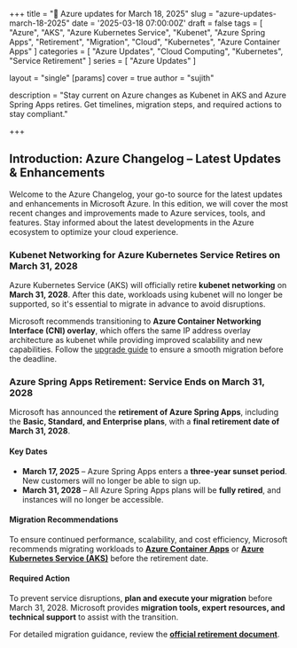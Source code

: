 +++
title = "🔄 Azure updates for March 18, 2025"
slug = "azure-updates-march-18-2025"
date = '2025-03-18 07:00:00Z'
draft = false
tags = [
  "Azure",
  "AKS",
  "Azure Kubernetes Service",
  "Kubenet",
  "Azure Spring Apps",
  "Retirement",
  "Migration",
  "Cloud",
  "Kubernetes",
  "Azure Container Apps"
]
categories = [
  "Azure Updates",
  "Cloud Computing",
  "Kubernetes",
  "Service Retirement"
]
series = [
  "Azure Updates"
]

layout = "single"
[params]
    cover = true
    author = "sujith"
    
description = "Stay current on Azure changes as Kubenet in AKS and Azure Spring Apps retires. Get timelines, migration steps, and required actions to stay compliant."

+++

## **Introduction: Azure Changelog – Latest Updates & Enhancements**  

Welcome to the Azure Changelog, your go-to source for the latest updates and enhancements in Microsoft Azure. In this edition, we will cover the most recent changes and improvements made to Azure services, tools, and features. Stay informed about the latest developments in the Azure ecosystem to optimize your cloud experience.

### Kubenet Networking for Azure Kubernetes Service Retires on March 31, 2028  

Azure Kubernetes Service (AKS) will officially retire **kubenet networking** on **March 31, 2028**. After this date, workloads using kubenet will no longer be supported, so it's essential to migrate in advance to avoid disruptions.  

Microsoft recommends transitioning to **Azure Container Networking Interface (CNI) overlay**, which offers the same IP address overlay architecture as kubenet while providing improved scalability and new capabilities. Follow the [upgrade guide](https://learn.microsoft.com/azure/aks/upgrade-aks-ipam-and-dataplane) to ensure a smooth migration before the deadline.

### Azure Spring Apps Retirement: Service Ends on March 31, 2028  

Microsoft has announced the **retirement of Azure Spring Apps**, including the **Basic, Standard, and Enterprise plans**, with a **final retirement date of March 31, 2028**.  

#### Key Dates  

- **March 17, 2025** – Azure Spring Apps enters a **three-year sunset period**. New customers will no longer be able to sign up.  
- **March 31, 2028** – All Azure Spring Apps plans will be **fully retired**, and instances will no longer be accessible.  

#### Migration Recommendations  

To ensure continued performance, scalability, and cost efficiency, Microsoft recommends migrating workloads to **[Azure Container Apps](https://azure.microsoft.com/en-us/products/container-apps/?msockid=2d9407b2d07368ad23631375d1ac693e)** or **[Azure Kubernetes Service (AKS)](https://azure.microsoft.com/en-us/products/kubernetes-service/)** before the retirement date.  

#### Required Action  

To prevent service disruptions, **plan and execute your migration** before March 31, 2028. Microsoft provides **migration tools, expert resources, and technical support** to assist with the transition.  

For detailed migration guidance, review the **[official retirement document](https://aka.ms/asaretirement)**.
